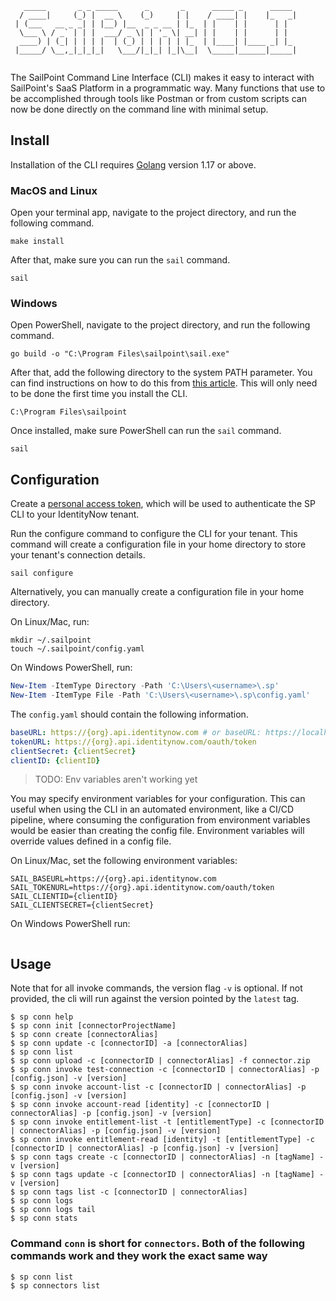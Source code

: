 ```
   _____       _ _ _____      _       _      _____ _      _____ 
  / ____|     (_) |  __ \    (_)     | |    / ____| |    |_   _|
 | (___   __ _ _| | |__) |__  _ _ __ | |_  | |    | |      | |  
  \___ \ / _` | | |  ___/ _ \| | '_ \| __| | |    | |      | |  
  ____) | (_| | | | |  | (_) | | | | | |_  | |____| |____ _| |_ 
 |_____/ \__,_|_|_|_|   \___/|_|_| |_|\__|  \_____|______|_____|
                                                                
```
The SailPoint Command Line Interface (CLI) makes it easy to interact with SailPoint's SaaS Platform in a programmatic way.  Many functions that use to be accomplished through tools like Postman or from custom scripts can now be done directly on the command line with minimal setup.

## Install

Installation of the CLI requires [Golang](https://go.dev/doc/install) version 1.17 or above.

### MacOS and Linux

Open your terminal app, navigate to the project directory, and run the following command.

```shell
make install
```

After that, make sure you can run the `sail` command.

```shell
sail
```

### Windows

Open PowerShell, navigate to the project directory, and run the following command.

```shell
go build -o "C:\Program Files\sailpoint\sail.exe"
```

After that, add the following directory to the system PATH parameter. You can find instructions on how to do this from [this article](https://medium.com/@kevinmarkvi/how-to-add-executables-to-your-path-in-windows-5ffa4ce61a53). This will only need to be done the first time you install the CLI.

```text
C:\Program Files\sailpoint
```

Once installed, make sure PowerShell can run the `sail` command.

```shell
sail
```

## Configuration

Create a [personal access token](https://developer.sailpoint.com/idn/api/authentication#personal-access-tokens), which will be used to authenticate the SP CLI to your IdentityNow tenant.

Run the configure command to configure the CLI for your tenant.  This command will create a configuration file in your home directory to store your tenant's connection details.

```shell
sail configure
```

Alternatively, you can manually create a configuration file in your home directory.

On Linux/Mac, run:

```shell
mkdir ~/.sailpoint
touch ~/.sailpoint/config.yaml
```

On Windows PowerShell, run:

```powershell
New-Item -ItemType Directory -Path 'C:\Users\<username>\.sp'
New-Item -ItemType File -Path 'C:\Users\<username>\.sp\config.yaml' 
```

The `config.yaml` should contain the following information.

```yaml
baseURL: https://{org}.api.identitynow.com # or baseURL: https://localhost:7100
tokenURL: https://{org}.api.identitynow.com/oauth/token
clientSecret: {clientSecret}
clientID: {clientID}
```

> TODO: Env variables aren't working yet

You may specify environment variables for your configuration.  This can useful when using the CLI in an automated environment, like a CI/CD pipeline, where consuming the configuration from environment variables would be easier than creating the config file.  Environment variables will override values defined in a config file.

On Linux/Mac, set the following environment variables:

```shell
SAIL_BASEURL=https://{org}.api.identitynow.com
SAIL_TOKENURL=https://{org}.api.identitynow.com/oauth/token
SAIL_CLIENTID={clientID}
SAIL_CLIENTSECRET={clientSecret}
```

On Windows PowerShell run:

```powershell

```

## Usage

Note that for all invoke commands, the version flag `-v` is optional. If not provided, the cli will run against the version pointed by the `latest` tag.

```shell
$ sp conn help
$ sp conn init [connectorProjectName]
$ sp conn create [connectorAlias]
$ sp conn update -c [connectorID] -a [connectorAlias]
$ sp conn list
$ sp conn upload -c [connectorID | connectorAlias] -f connector.zip
$ sp conn invoke test-connection -c [connectorID | connectorAlias] -p [config.json] -v [version]
$ sp conn invoke account-list -c [connectorID | connectorAlias] -p [config.json] -v [version]
$ sp conn invoke account-read [identity] -c [connectorID | connectorAlias] -p [config.json] -v [version]
$ sp conn invoke entitlement-list -t [entitlementType] -c [connectorID | connectorAlias] -p [config.json] -v [version]
$ sp conn invoke entitlement-read [identity] -t [entitlementType] -c [connectorID | connectorAlias] -p [config.json] -v [version]
$ sp conn tags create -c [connectorID | connectorAlias] -n [tagName] -v [version]
$ sp conn tags update -c [connectorID | connectorAlias] -n [tagName] -v [version]
$ sp conn tags list -c [connectorID | connectorAlias]
$ sp conn logs
$ sp conn logs tail
$ sp conn stats
```

### Command `conn` is short for `connectors`. Both of the following commands work and they work the exact same way

```shell
$ sp conn list
$ sp connectors list
```
